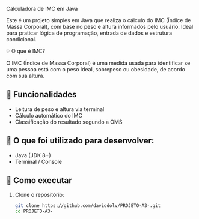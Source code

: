 Calculadora de IMC em Java

Este é um projeto simples em Java que realiza o cálculo do IMC (Índice de Massa Corporal), com base no peso e altura informados pelo usuário. Ideal para praticar lógica de programação, entrada de dados e estrutura condicional.

💡 O que é IMC?

O IMC (Índice de Massa Corporal) é uma medida usada para identificar se uma pessoa está com o peso ideal, sobrepeso ou obesidade, de acordo com sua altura.


## 📌 Funcionalidades

- Leitura de peso e altura via terminal
- Cálculo automático do IMC
- Classificação do resultado segundo a OMS

## 🧰 O que foi utilizado para desenvolver: 

- Java (JDK 8+)
- Terminal / Console

## 🚀 Como executar

1. Clone o repositório:
   ```bash
   git clone https://github.com/daviddolv/PROJETO-A3-.git
   cd PROJETO-A3-


